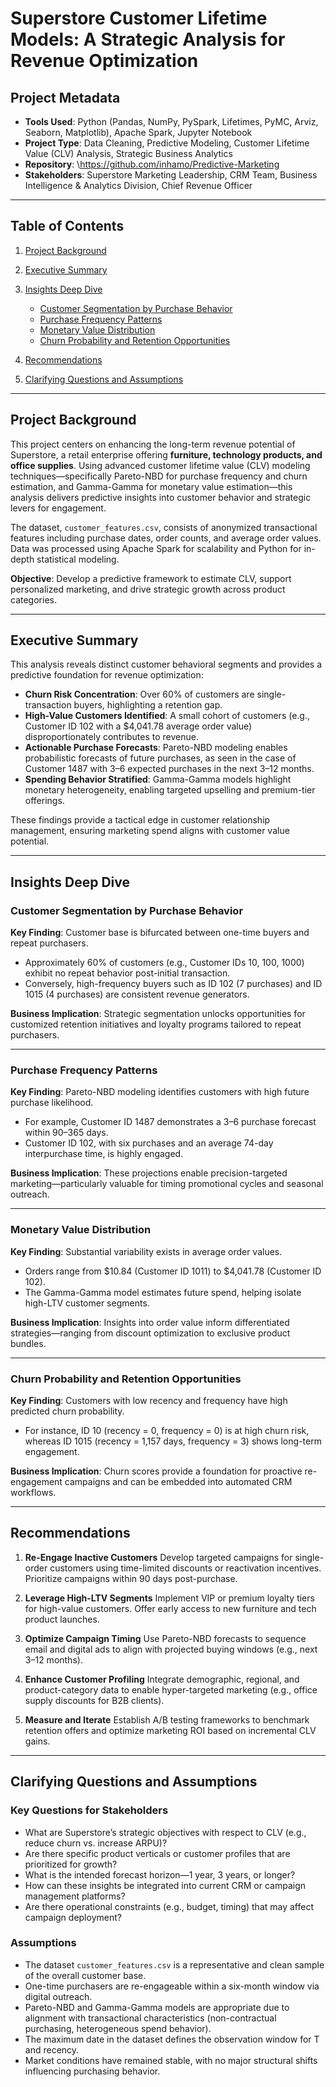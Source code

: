 # Superstore Customer Lifetime Models: A Strategic Analysis for Revenue Optimization

## Project Metadata

- **Tools Used**: Python (Pandas, NumPy, PySpark, Lifetimes, PyMC, Arviz, Seaborn, Matplotlib), Apache Spark, Jupyter Notebook
- **Project Type**: Data Cleaning, Predictive Modeling, Customer Lifetime Value (CLV) Analysis, Strategic Business Analytics
- **Repository**: \https://github.com/inhamo/Predictive-Marketing
- **Stakeholders**: Superstore Marketing Leadership, CRM Team, Business Intelligence & Analytics Division, Chief Revenue Officer

---

## Table of Contents

1. [Project Background](#project-background)
2. [Executive Summary](#executive-summary)
3. [Insights Deep Dive](#insights-deep-dive)

   * [Customer Segmentation by Purchase Behavior](#customer-segmentation-by-purchase-behavior)
   * [Purchase Frequency Patterns](#purchase-frequency-patterns)
   * [Monetary Value Distribution](#monetary-value-distribution)
   * [Churn Probability and Retention Opportunities](#churn-probability-and-retention-opportunities)
4. [Recommendations](#recommendations)
5. [Clarifying Questions and Assumptions](#clarifying-questions-and-assumptions)

---

## Project Background

This project centers on enhancing the long-term revenue potential of Superstore, a retail enterprise offering **furniture, technology products, and office supplies**. Using advanced customer lifetime value (CLV) modeling techniques—specifically Pareto-NBD for purchase frequency and churn estimation, and Gamma-Gamma for monetary value estimation—this analysis delivers predictive insights into customer behavior and strategic levers for engagement.

The dataset, `customer_features.csv`, consists of anonymized transactional features including purchase dates, order counts, and average order values. Data was processed using Apache Spark for scalability and Python for in-depth statistical modeling.

**Objective**: Develop a predictive framework to estimate CLV, support personalized marketing, and drive strategic growth across product categories.

---

## Executive Summary

This analysis reveals distinct customer behavioral segments and provides a predictive foundation for revenue optimization:

* **Churn Risk Concentration**: Over 60% of customers are single-transaction buyers, highlighting a retention gap.
* **High-Value Customers Identified**: A small cohort of customers (e.g., Customer ID 102 with a \$4,041.78 average order value) disproportionately contributes to revenue.
* **Actionable Purchase Forecasts**: Pareto-NBD modeling enables probabilistic forecasts of future purchases, as seen in the case of Customer 1487 with 3–6 expected purchases in the next 3–12 months.
* **Spending Behavior Stratified**: Gamma-Gamma models highlight monetary heterogeneity, enabling targeted upselling and premium-tier offerings.

These findings provide a tactical edge in customer relationship management, ensuring marketing spend aligns with customer value potential.

---

## Insights Deep Dive

### Customer Segmentation by Purchase Behavior

**Key Finding**: Customer base is bifurcated between one-time buyers and repeat purchasers.

* Approximately 60% of customers (e.g., Customer IDs 10, 100, 1000) exhibit no repeat behavior post-initial transaction.
* Conversely, high-frequency buyers such as ID 102 (7 purchases) and ID 1015 (4 purchases) are consistent revenue generators.

**Business Implication**: Strategic segmentation unlocks opportunities for customized retention initiatives and loyalty programs tailored to repeat purchasers.

---

### Purchase Frequency Patterns

**Key Finding**: Pareto-NBD modeling identifies customers with high future purchase likelihood.

* For example, Customer ID 1487 demonstrates a 3–6 purchase forecast within 90–365 days.
* Customer ID 102, with six purchases and an average 74-day interpurchase time, is highly engaged.

**Business Implication**: These projections enable precision-targeted marketing—particularly valuable for timing promotional cycles and seasonal outreach.

---

### Monetary Value Distribution

**Key Finding**: Substantial variability exists in average order values.

* Orders range from \$10.84 (Customer ID 1011) to \$4,041.78 (Customer ID 102).
* The Gamma-Gamma model estimates future spend, helping isolate high-LTV customer segments.

**Business Implication**: Insights into order value inform differentiated strategies—ranging from discount optimization to exclusive product bundles.

---

### Churn Probability and Retention Opportunities

**Key Finding**: Customers with low recency and frequency have high predicted churn probability.

* For instance, ID 10 (recency = 0, frequency = 0) is at high churn risk, whereas ID 1015 (recency = 1,157 days, frequency = 3) shows long-term engagement.

**Business Implication**: Churn scores provide a foundation for proactive re-engagement campaigns and can be embedded into automated CRM workflows.

---

## Recommendations

1. **Re-Engage Inactive Customers**
   Develop targeted campaigns for single-order customers using time-limited discounts or reactivation incentives. Prioritize campaigns within 90 days post-purchase.

2. **Leverage High-LTV Segments**
   Implement VIP or premium loyalty tiers for high-value customers. Offer early access to new furniture and tech product launches.

3. **Optimize Campaign Timing**
   Use Pareto-NBD forecasts to sequence email and digital ads to align with projected buying windows (e.g., next 3–12 months).

4. **Enhance Customer Profiling**
   Integrate demographic, regional, and product-category data to enable hyper-targeted marketing (e.g., office supply discounts for B2B clients).

5. **Measure and Iterate**
   Establish A/B testing frameworks to benchmark retention offers and optimize marketing ROI based on incremental CLV gains.

---

## Clarifying Questions and Assumptions

### Key Questions for Stakeholders

* What are Superstore’s strategic objectives with respect to CLV (e.g., reduce churn vs. increase ARPU)?
* Are there specific product verticals or customer profiles that are prioritized for growth?
* What is the intended forecast horizon—1 year, 3 years, or longer?
* How can these insights be integrated into current CRM or campaign management platforms?
* Are there operational constraints (e.g., budget, timing) that may affect campaign deployment?

### Assumptions

* The dataset `customer_features.csv` is a representative and clean sample of the overall customer base.
* One-time purchasers are re-engageable within a six-month window via digital outreach.
* Pareto-NBD and Gamma-Gamma models are appropriate due to alignment with transactional characteristics (non-contractual purchasing, heterogeneous spend behavior).
* The maximum date in the dataset defines the observation window for T and recency.
* Market conditions have remained stable, with no major structural shifts influencing purchasing behavior.


